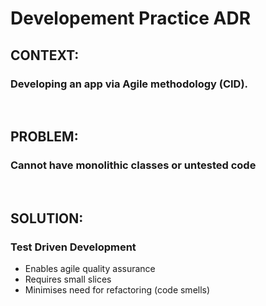 # Developement Practice ADR

## CONTEXT: 
### Developing an app via Agile methodology (CID).  

<br>

## PROBLEM: 
### Cannot have monolithic classes or untested code 

<br>

## SOLUTION: 
### Test Driven Development
- Enables agile quality assurance
- Requires small slices 
- Minimises need for refactoring (code smells)

